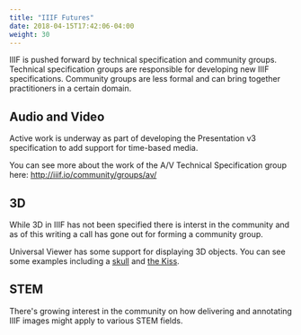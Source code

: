 ```yaml
---
title: "IIIF Futures"
date: 2018-04-15T17:42:06-04:00
weight: 30
---
```


IIIF is pushed forward by technical specification and community groups. Technical specification groups are responsible for developing new IIIF specifications. Community groups are less formal and can bring together practitioners in a certain domain.

## Audio and Video

Active work is underway as part of developing the Presentation v3 specification to add support for time-based media.

You can see more about the work of the A/V Technical Specification group here:
http://iiif.io/community/groups/av/

## 3D

While 3D in IIIF has not been specified there is interst in the community and as of this writing a call has gone out for forming a community group.

Universal Viewer has some support for displaying 3D objects. You can see some examples including a [skull] and [the Kiss].

## STEM

There's growing interest in the community on how delivering and annotating IIIF images might apply to various STEM fields.

[skull]: http://universalviewer.io/examples/#?manifest=https%3A%2F%2Fedsilv.github.io%2Ftest-manifests%2Fpres3-3d.json
[the Kiss]: http://universalviewer.io/examples/#?manifest=http%3A%2F%2Ffiles.universalviewer.io%2Fmanifests%2Ffoundobjects%2Fthekiss.json
